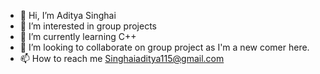 - 👋 Hi, I’m Aditya Singhai
- 👀 I’m interested in group projects
- 🌱 I’m currently learning C++
- 💞️ I’m looking to collaborate on group project as I'm a new comer here.
- 📫 How to reach me Singhaiaditya115@gmail.com

<!---
adityasinghai115/adityasinghai115 is a ✨ special ✨ repository because its `README.md` (this file) appears on your GitHub profile.
You can click the Preview link to take a look at your changes.
--->
